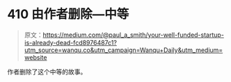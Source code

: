 # 410 由作者删除—中等

> 原文：<https://medium.com/@paul_a_smith/your-well-funded-startup-is-already-dead-fcd8976487c1?utm_source=wanqu.co&utm_campaign=Wanqu+Daily&utm_medium=website>

作者删除了这个中等的故事。